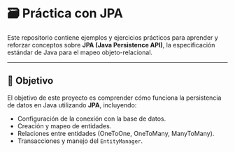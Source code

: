  # 🗃️ Práctica con JPA 

Este repositorio contiene ejemplos y ejercicios prácticos para aprender y reforzar conceptos sobre **JPA (Java Persistence API)**, la especificación estándar de Java para el mapeo objeto-relacional.

---

## 🚀 Objetivo

El objetivo de este proyecto es comprender cómo funciona la persistencia de datos en Java utilizando **JPA**, incluyendo:

- Configuración de la conexión con la base de datos.
- Creación y mapeo de entidades.
- Relaciones entre entidades (OneToOne, OneToMany, ManyToMany).
- Transacciones y manejo del `EntityManager`.
